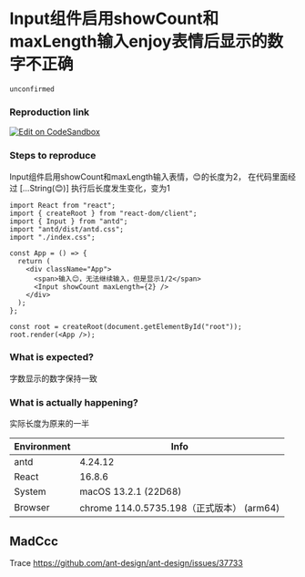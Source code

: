 # Input组件启用showCount和maxLength输入enjoy表情后显示的数字不正确

`unconfirmed`

### Reproduction link

[![Edit on CodeSandbox](https://codesandbox.io/static/img/play-codesandbox.svg)](https://codesandbox.io/s/antd-reproduction-template-forked-45xgfk?file=/index.js:211-212)

### Steps to reproduce

Input组件启用showCount和maxLength输入表情，😊的长度为2， 在代码里面经过 [...String(😊)] 执行后长度发生变化，变为1

```
import React from "react";
import { createRoot } from "react-dom/client";
import { Input } from "antd";
import "antd/dist/antd.css";
import "./index.css";

const App = () => {
  return (
    <div className="App">
      <span>输入😊，无法继续输入，但是显示1/2</span>
      <Input showCount maxLength={2} />
    </div>
  );
};

const root = createRoot(document.getElementById("root"));
root.render(<App />);
```

### What is expected?

字数显示的数字保持一致

### What is actually happening?

实际长度为原来的一半

| Environment | Info                                      |
| ----------- | ----------------------------------------- |
| antd        | 4.24.12                                   |
| React       | 16.8.6                                    |
| System      | macOS 13.2.1 (22D68)                      |
| Browser     | chrome 114.0.5735.198（正式版本） (arm64) |

<!-- generated by ant-design-issue-helper. DO NOT REMOVE -->

## MadCcc

Trace https://github.com/ant-design/ant-design/issues/37733
